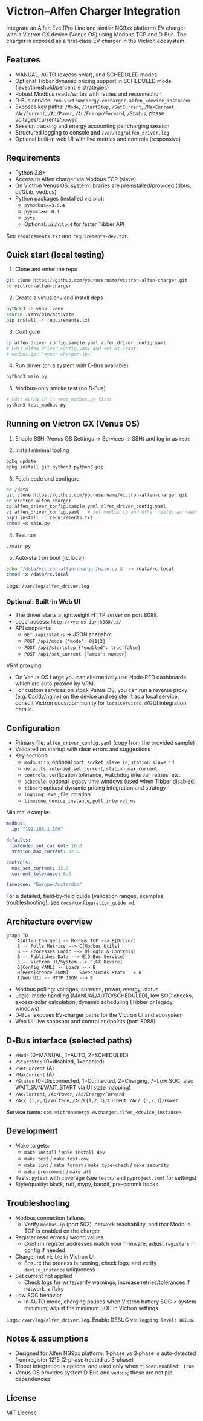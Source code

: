 # Victron–Alfen Charger Integration

Integrate an Alfen Eve (Pro Line and similar NG9xx platform) EV charger with a Victron GX device (Venus OS) using Modbus TCP and D‑Bus. The charger is exposed as a first‑class EV charger in the Victron ecosystem.

## Features

- MANUAL, AUTO (excess‑solar), and SCHEDULED modes
- Optional Tibber dynamic pricing support in SCHEDULED mode (level/threshold/percentile strategies)
- Robust Modbus reads/writes with retries and reconnection
- D‑Bus service: `com.victronenergy.evcharger.alfen_<device_instance>`
- Exposes key paths: `/Mode`, `/StartStop`, `/SetCurrent`, `/MaxCurrent`, `/Ac/Current`, `/Ac/Power`, `/Ac/Energy/Forward`, `/Status`, phase voltages/currents/power
- Session tracking and energy accounting per charging session
- Structured logging to console and `/var/log/alfen_driver.log`
- Optional built‑in web UI with live metrics and controls (responsive)

## Requirements

- Python 3.8+
- Access to Alfen charger via Modbus TCP (slave)
- On Victron Venus OS: system libraries are preinstalled/provided (dbus, gi/GLib, vedbus)
- Python packages (installed via pip):
  - `pymodbus==3.6.4`
  - `pyyaml>=6.0.1`
  - `pytz`
  - Optional: `aiohttp<4` for faster Tibber API

See `requirements.txt` and `requirements-dev.txt`.

## Quick start (local testing)

1) Clone and enter the repo

```bash
git clone https://github.com/yourusername/victron-alfen-charger.git
cd victron-alfen-charger
```

2) Create a virtualenv and install deps

```bash
python3 -m venv .venv
source .venv/bin/activate
pip install -r requirements.txt
```

3) Configure

```bash
cp alfen_driver_config.sample.yaml alfen_driver_config.yaml
# Edit alfen_driver_config.yaml and set at least:
# modbus.ip: "<your-charger-ip>"
```

4) Run driver (on a system with D‑Bus available)

```bash
python3 main.py
```

5) Modbus-only smoke test (no D‑Bus)

```bash
# Edit ALFEN_IP in test_modbus.py first
python3 test_modbus.py
```

## Running on Victron GX (Venus OS)

1) Enable SSH (Venus OS Settings → Services → SSH) and log in as `root`

2) Install minimal tooling

```bash
opkg update
opkg install git python3 python3-pip
```

3) Fetch code and configure

```bash
cd /data
git clone https://github.com/yourusername/victron-alfen-charger.git
cd victron-alfen-charger
cp alfen_driver_config.sample.yaml alfen_driver_config.yaml
vi alfen_driver_config.yaml   # set modbus.ip and other fields as needed
pip3 install -r requirements.txt
chmod +x main.py
```

4) Test run

```bash
./main.py
```

5) Auto‑start on boot (rc.local)

```bash
echo '/data/victron-alfen-charger/main.py &' >> /data/rc.local
chmod +x /data/rc.local
```

Logs: `/var/log/alfen_driver.log`

### Optional: Built‑in Web UI

- The driver starts a lightweight HTTP server on port 8088.
- Local access: `http://<venus-ip>:8088/ui/`
- API endpoints:
  - `GET /api/status` → JSON snapshot
  - `POST /api/mode {"mode": 0|1|2}`
  - `POST /api/startstop {"enabled": true|false}`
  - `POST /api/set_current {"amps": number}`

VRM proxying:
- On Venus OS Large you can alternatively use Node‑RED dashboards which are auto‑proxied by VRM.
- For custom services on stock Venus OS, you can run a reverse proxy (e.g. Caddy/nginx) on the device and register it as a local service; consult Victron docs/community for `localservices.d`/GUI integration details.

## Configuration

- Primary file: `alfen_driver_config.yaml` (copy from the provided sample)
- Validated on startup with clear errors and suggestions
- Key sections:
  - `modbus`: `ip`, optional `port`, `socket_slave_id`, `station_slave_id`
  - `defaults`: `intended_set_current`, `station_max_current`
  - `controls`: verification tolerance, watchdog interval, retries, etc.
  - `schedule`: optional legacy time windows (used when Tibber disabled)
  - `tibber`: optional dynamic pricing integration and strategy
  - `logging`: level, file, rotation
  - `timezone`, `device_instance`, `poll_interval_ms`

Minimal example:

```yaml
modbus:
  ip: "192.168.1.100"

defaults:
  intended_set_current: 16.0
  station_max_current: 32.0

controls:
  max_set_current: 32.0
  current_tolerance: 0.5

timezone: "Europe/Amsterdam"
```

For a detailed, field‑by‑field guide (validation ranges, examples, troubleshooting), see `docs/configuration_guide.md`.

## Architecture overview

```mermaid
graph TD
    A[Alfen Charger] -- Modbus TCP --> B[Driver]
    B -- Polls Metrics --> C[Modbus Utils]
    B -- Processes Logic --> D[Logic & Controls]
    B -- Publishes Data --> E[D-Bus Service]
    E -- Victron UI/System --> F[GX Device]
    G[Config YAML] -- Loads --> B
    H[Persistence JSON] -- Saves/Loads State --> B
    I[Web UI] -- HTTP JSON --> B
```

- Modbus polling: voltages, currents, power, energy, status
- Logic: mode handling (MANUAL/AUTO/SCHEDULED), low SOC checks, excess‑solar calculation, dynamic scheduling (Tibber or legacy windows)
- D‑Bus: exposes EV‑charger paths for the Victron UI and ecosystem
- Web UI: live snapshot and control endpoints (port 8088)

## D‑Bus interface (selected paths)

- `/Mode` (0=MANUAL, 1=AUTO, 2=SCHEDULED)
- `/StartStop` (0=disabled, 1=enabled)
- `/SetCurrent` (A)
- `/MaxCurrent` (A)
- `/Status` (0=Disconnected, 1=Connected, 2=Charging, 7=Low SOC; also WAIT_SUN/WAIT_START via UI state mapping)
- `/Ac/Current`, `/Ac/Power`, `/Ac/Energy/Forward`
- `/Ac/L{1,2,3}/Voltage`, `/Ac/L{1,2,3}/Current`, `/Ac/L{1,2,3}/Power`

Service name: `com.victronenergy.evcharger.alfen_<device_instance>`

## Development

- Make targets:
  - `make install` / `make install-dev`
  - `make test` / `make test-cov`
  - `make lint` / `make format` / `make type-check` / `make security`
  - `make pre-commit` / `make all`
- Tests: `pytest` with coverage (see `tests/` and `pyproject.toml` for settings)
- Style/quality: black, ruff, mypy, bandit, pre-commit hooks

## Troubleshooting

- Modbus connection failures
  - Verify `modbus.ip` (port 502), network reachability, and that Modbus TCP is enabled on the charger
- Register read errors / wrong values
  - Confirm register addresses match your firmware; adjust `registers` in config if needed
- Charger not visible in Victron UI
  - Ensure the process is running, check logs, and verify `device_instance` uniqueness
- Set current not applied
  - Check logs for write/verify warnings; increase retries/tolerances if network is flaky
- Low SOC behavior
  - In AUTO mode, charging pauses when Victron battery SOC < system minimum; adjust the minimum SOC in Victron settings

Logs: `/var/log/alfen_driver.log`. Enable DEBUG via `logging.level: DEBUG`.

## Notes & assumptions

- Designed for Alfen NG9xx platform; 1‑phase vs 3‑phase is auto‑detected from register 1215 (2‑phase treated as 3‑phase)
- Tibber integration is optional and used only when `tibber.enabled: true`
- Venus OS provides system D‑Bus and `vedbus`; these are not pip dependencies

## License

MIT License
